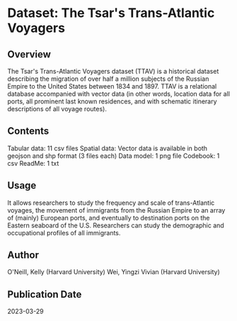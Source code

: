 # Dataset: The Tsar's Trans-Atlantic Voyagers
## Overview
The Tsar's Trans-Atlantic Voyagers dataset (TTAV) is a historical dataset describing the migration of over half a million subjects of the Russian Empire to the United States between 1834 and 1897. TTAV is a relational database accompanied with vector data (in other words, location data for all ports, all prominent last known residences, and with schematic itinerary descriptions of all voyage routes).
## Contents
Tabular data: 11 csv files 
Spatial data: Vector data is available in both geojson and shp format (3 files each) 
Data model: 1 png file 
Codebook: 1 csv 
ReadMe: 1 txt
## Usage
It allows researchers to study the frequency and scale of trans-Atlantic voyages, the movement of immigrants from the Russian Empire to an array of (mainly) European ports, and eventually to destination ports on the Eastern seaboard of the U.S. Researchers can study the demographic and occupational profiles of all immigrants. 
## Author 	
O'Neill, Kelly (Harvard University)
Wei, Yingzi Vivian (Harvard University)
## Publication Date 	
2023-03-29
